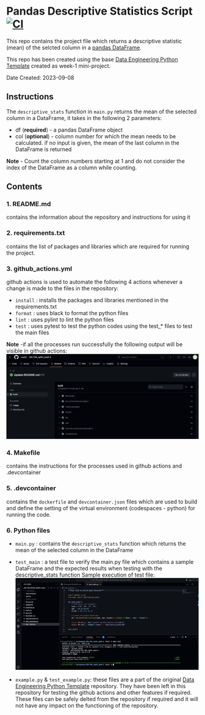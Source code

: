 # Pandas Descriptive Statistics Script [![CI](https://github.com/nogibjj/IDS-706_rg361_week-2/actions/workflows/github_actions.yml/badge.svg)](https://github.com/nogibjj/IDS-706_rg361_week-2/actions/workflows/github_actions.yml)

This repo contains the project file which returns a descriptive statistic (mean) of the selcted column in a [pandas DataFrame](https://pandas.pydata.org/docs/reference/api/pandas.DataFrame.html).

This repo has been created using the base [Data Engineering Python Template](https://github.com/revanth7667/Duke_IDS_706-DE) created as week-1 mini-project.

Date Created: 2023-09-08

## Instructions
The ``descriptive_stats`` function in ``main.py`` returns the mean of the selected column in a DataFrame, it takes in the following 2 parameters:
   - df (**required**) -  a pandas DataFrame object
   - col (**optional**) - column number for which the mean needs to be calculated. if no input is given, the mean of the last column in the DataFrame is returned

   **Note** - Count the column numbers starting at 1 and do not consider the index of the DataFrame as a column while counting.

## Contents
### 1. README.md
   contains the information about the repository and instructions for using it
### 2. requirements.txt
   contains the list of packages and libraries which are required for running the project. 
   
### 3. github_actions.yml
   github actions is used to automate the following 4 actions whenever a change is made to the files in the repository:
   - ``install`` : installs the packages and libraries mentioned in the requirements.txt
   - ``format`` : uses black to format the python files
   - ``lint`` : uses pylint to lint the python files
   - ``test`` : uses pytest to test the python codes using the test_* files to test the main files
     
   **Note** -if all the processes run successfully the following output will be visible in github actions:
   ![Success Build](https://github.com/nogibjj/IDS-706_rg361_week-2/blob/b3ef720f0fd41803c4306ef34420e419f4d58d99/resources/success_build_week2.png)
   
### 4. Makefile
   contains the instructions for the processes used in github actions and .devcontainer
### 5. .devcontainer
   contains the ``dockerfile`` and ``devcontainer.json`` files which are used to build and define the setting of the virtual environment (codespaces - python) for running the code.
### 6. Python files
   - ``main.py`` : contains the ``descriptive_stats`` function which returns the mean of the selected column in the DataFrame
   - ``test_main`` : a test file to verify the main.py file which contains a sample DataFrame and the expected results when testing with the  descriptive_stats function
     Sample execution of test file:
![test_output](https://github.com/nogibjj/IDS-706_rg361_week-2/blob/b3ef720f0fd41803c4306ef34420e419f4d58d99/resources/test_output_week2.png)

   - ``example.py`` & ``test_example.py``: these files are a part of the original [Data Engineering Python Template](https://github.com/revanth7667/Duke_IDS_706-DE) repository. They have been left in this repository for testing the github actions and other features if required. These files can be safely delted from the repository if required and it will not have any impact on the functioning of the repository.
